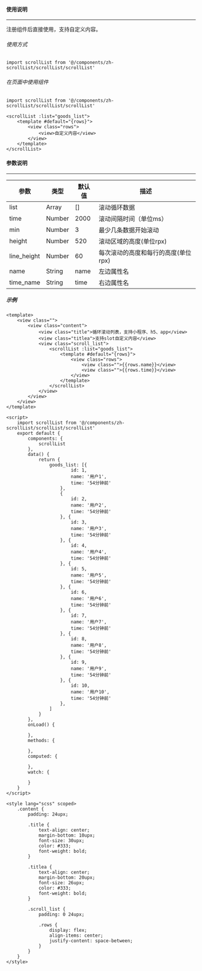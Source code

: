 #### 使用说明
---

注册组件后直接使用，支持自定义内容。

###### 使用方式

```
import scrollList from '@/components/zh-scrollList/scrollList/scrollList'
```
###### 在页面中使用组件
```
import scrollList from '@/components/zh-scrollList/scrollList/scrollList'

<scrollList :list="goods_list">
	<template #default="{rows}">
		<view class="rows">
			<view>自定义内容</view>
		</view>
	</template>
</scrollList>
```
#### 参数说明
---

| 参数			| 类型	| 默认值	| 描述								|
| ---			| ---	| ---	| ---								|
| list			| Array	| []	| 滚动循环数据						|
| time			| Number| 2000	| 滚动间隔时间（单位ms）				|
| min			| Number| 3		| 最少几条数据开始滚动				|
| height		| Number| 520	| 滚动区域的高度(单位rpx)				|
| line_height	| Number| 60	| 每次滚动的高度和每行的高度(单位rpx)	|
| name			| String| name	| 左边属性名							|
| time_name		| String| time	| 右边属性名							|

##### 示例

```
<template>
	<view class="">
		<view class="content">
			<view class="title">循环滚动列表，支持小程序、h5、app</view>
			<view class="titlea">支持slot自定义内容</view>
			<view class="scroll_list">
				<scrollList :list="goods_list">
					<template #default="{rows}">
						<view class="rows">
							<view class="">{{rows.name}}</view>
							<view class="">{{rows.time}}</view>
						</view>
					</template>
				</scrollList>
			</view>
		</view>
	</view>
</template>

<script>
	import scrollList from '@/components/zh-scrollList/scrollList/scrollList'
	export default {
		components: {
			scrollList
		},
		data() {
			return {
				goods_list: [{
						id: 1,
						name: '用户1',
						time: '54分钟前'
					},
					{
						id: 2,
						name: '用户2',
						time: '54分钟前'
					}, {
						id: 3,
						name: '用户3',
						time: '54分钟前'
					}, {
						id: 4,
						name: '用户4',
						time: '54分钟前'
					}, {
						id: 5,
						name: '用户5',
						time: '54分钟前'
					}, {
						id: 6,
						name: '用户6',
						time: '54分钟前'
					}, {
						id: 7,
						name: '用户7',
						time: '54分钟前'
					}, {
						id: 8,
						name: '用户8',
						time: '54分钟前'
					}, {
						id: 9,
						name: '用户9',
						time: '54分钟前'
					}, {
						id: 10,
						name: '用户10',
						time: '54分钟前'
					},
				]
			}
		},
		onLoad() {

		},
		methods: {

		},
		computed: {

		},
		watch: {

		}
	}
</script>

<style lang="scss" scoped>
	.content {
		padding: 24upx;

		.title {
			text-align: center;
			margin-bottom: 10upx;
			font-size: 30upx;
			color: #333;
			font-weight: bold;
		}

		.titlea {
			text-align: center;
			margin-bottom: 20upx;
			font-size: 26upx;
			color: #333;
			font-weight: bold;
		}

		.scroll_list {
			padding: 0 24upx;

			.rows {
				display: flex;
				align-items: center;
				justify-content: space-between;
			}
		}
	}
</style>

```



